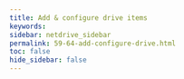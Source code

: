 ```yaml
---
title: Add & configure drive items
keywords:
sidebar: netdrive_sidebar
permalink: 59-64-add-configure-drive.html
toc: false
hide_sidebar: false
---
```

